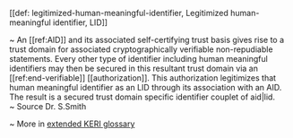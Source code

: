 [[def: legitimized-human-meaningful-identifier, Legitimized human-meaningful identifier, LID]]

~ An [[ref:AID]] and its associated self-certifying trust basis gives rise to a trust domain for associated cryptographically verifiable non-repudiable statements. Every other type of identifier including human meaningful identifiers may then be secured in this resultant trust domain via an [[ref:end-verifiable]] [[authorization]]. This authorization legitimizes that human meaningful identifier as an LID through its association with an AID. The result is a secured trust domain specific identifier couplet of aid|lid.  
~ Source Dr. S.Smith

~ More in <a href="https://weboftrust.github.io/WOT-terms/docs/glossary/legitimized-human-meaningful-identifier">extended KERI glossary</a>
